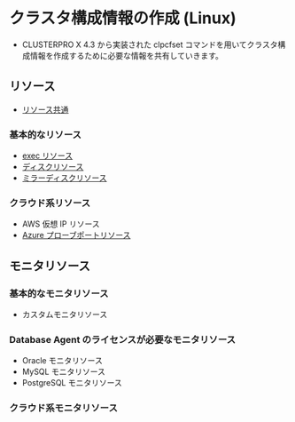 # クラスタ構成情報の作成 (Linux)
- CLUSTERPRO X 4.3 から実装された clpcfset コマンドを用いてクラスタ構成情報を作成するために必要な情報を共有していきます。

## リソース
- [リソース共通](resource.md)
### 基本的なリソース
- [exec リソース](exec.md)
- [ディスクリソース](disk.md)
- [ミラーディスクリソース](md.md)
### クラウド系リソース
- AWS 仮想 IP リソース
- [Azure プローブポートリソース](azurepp.md)

## モニタリソース
### 基本的なモニタリソース
- カスタムモニタリソース
### Database Agent のライセンスが必要なモニタリソース
- Oracle モニタリソース
- MySQL モニタリソース
- PostgreSQL モニタリソース

### クラウド系モニタリソース
